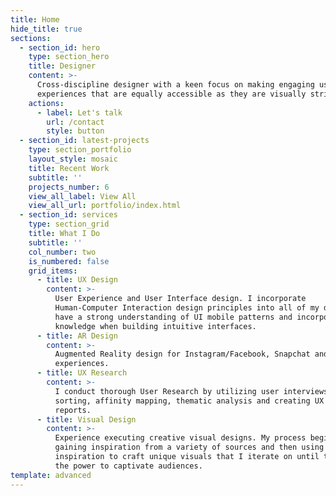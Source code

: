 ```yaml
---
title: Home
hide_title: true
sections:
  - section_id: hero
    type: section_hero
    title: Designer
    content: >-
      Cross-discipline designer with a keen focus on making engaging user
      experiences that are equally accessible as they are visually striking.
    actions:
      - label: Let's talk
        url: /contact
        style: button
  - section_id: latest-projects
    type: section_portfolio
    layout_style: mosaic
    title: Recent Work
    subtitle: ''
    projects_number: 6
    view_all_label: View All
    view_all_url: portfolio/index.html
  - section_id: services
    type: section_grid
    title: What I Do
    subtitle: ''
    col_number: two
    is_numbered: false
    grid_items:
      - title: UX Design
        content: >-
          User Experience and User Interface design. I incorporate
          Human-Computer Interaction design principles into all of my designs. I
          have a strong understanding of UI mobile patterns and incorporate that
          knowledge when building intuitive interfaces.
      - title: AR Design
        content: >-
          Augmented Reality design for Instagram/Facebook, Snapchat and Web
          experiences.
      - title: UX Research
        content: >-
          I conduct thorough User Research by utilizing user interviews, card
          sorting, affinity mapping, thematic analysis and creating UX research
          reports.
      - title: Visual Design
        content: >-
          Experience executing creative visual designs. My process begins by
          gaining inspiration from a variety of sources and then using that
          inspiration to craft unique visuals that I iterate on until they have
          the power to captivate audiences.
template: advanced
---
```

